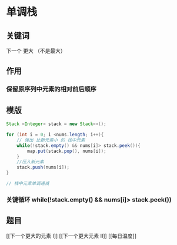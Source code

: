 # 单调栈

## 关键词
下一个 更大
（不是最大）
## 作用
### 保留原序列中元素的相对前后顺序

## 模版
```java
Stack <Integer> stack = new Stack<>();

for (int i = 0; i <nums.length; i++){
    // 弹出 比新元素小 的 栈中元素
    while(!stack.empty() && nums[i]> stack.peek()){
        map.put(stack.pop(), nums[i]);
    }
    //压入新元素
    stack.push(nums[i]);
}

// 栈中元素单调递减

```
###  关键循环 while(!stack.empty() && nums[i]> stack.peek())

## 题目
[[下一个更大的元素 I]]
[[下一个更大元素 II]]
[[每日温度]]
